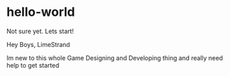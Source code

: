 # hello-world
Not sure yet. Lets start!

Hey Boys, LimeStrand

Im new to this whole Game Designing and Developing thing and really need help to get started
